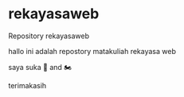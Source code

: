 # rekayasaweb
Repository rekayasaweb  

hallo ini adalah repostory matakuliah rekayasa web 

saya suka 🚗 and 🏍️

terimakasih 

